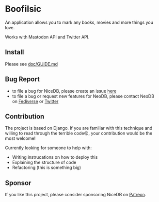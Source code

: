 # Boofilsic
An application allows you to mark any books, movies and more things you love. 

Works with Mastodon API and Twitter API.  

## Install
Please see [doc/GUIDE.md](doc/GUIDE.md)

## Bug Report
 - to file a bug for NiceDB, please create an issue [here](https://github.com/doubaniux/boofilsic/issues/new)
 - to file a bug or request new features for NeoDB, please contact NeoDB on [Fediverse](https://mastodon.social/@neodb) or [Twitter](https://twitter.com/NeoDBsocial)

## Contribution
The project is based on Django. If you are familiar with this technique and willing to read through the terrible code😝, your contribution would be the most welcome!

Currently looking for someone to help with:
- Writing instrucations on how to deploy this
- Explaining the structure of code
- Refactoring (this is something big)

## Sponsor
If you like this project, please consider sponsoring NiceDB on [Patreon](https://patreon.com/tertius).

